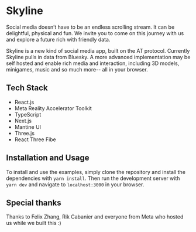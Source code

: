 # Skyline

Social media doesn’t have to be an endless scrolling stream. It can be delightful, physical and fun. We invite you to come on this journey with us and explore a future rich with friendly data.

Skyline is a new kind of social media app, built on the AT protocol. Currently Skyline pulls in data from Bluesky. A more advanced implementation may be self hosted and enable rich media and interaction, including 3D models, minigames, music and so much more-- all in your browser.

## Tech Stack
- React.js
- Meta Reality Accelerator Toolkit
- TypeScript
- Next.js
- Mantine UI
- Three.js
- React Three Fibe

## Installation and Usage

To install and use the examples, simply clone the repository and install the dependencies with `yarn install`. Then run the development server with `yarn dev` and navigate to `localhost:3000` in your browser.

## Special thanks
Thanks to Felix Zhang, Rik Cabanier and everyone from Meta who hosted us while we built this :)
